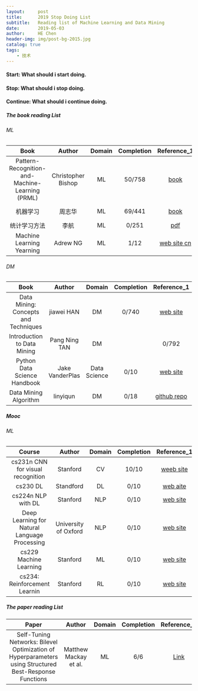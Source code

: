 ```yaml
---
layout:     post
title:      2019 Stop Doing List
subtitle:   Reading list of Machine Learning and Data Mining
date:       2019-05-03
author:     HE Chen
header-img: img/post-bg-2015.jpg
catalog: true
tags:
    - 技术
---
```


#### Start: What should i start doing.

#### Stop: What should i stop doing.

#### Continue: What should i continue doing.

##### The book reading List 
###### ML

|Book|Author|Domain|Completion|Reference_1|Reference_2|Reference_3|
|:---:|:---:|:---:|:---:|:---:|:---:|:---:|
|Pattern-Recognition-and-Machine-Learning (PRML) |Christopher Bishop|ML|50/758|[book](https://www.microsoft.com/en-us/research/uploads/prod/2006/01/Bishop-Pattern-Recognition-and-Machine-Learning-2006.pdf)|[code Matlab](http://prml.github.io/)|[code Python](https://github.com/ctgk/PRML)|
|机器学习|周志华|ML|69/441|[book](http://cs.nju.edu.cn/zhouzh/zhouzh.files/publication/MLbook2016.htm)|[notes](https://github.com/Vay-keen/Machine-learning-learning-notes)|[pumpkin-book](https://github.com/datawhalechina/pumpkin-book)|
|统计学习方法|李航|ML|0/251|[pdf](http://www.dgt-factory.com/uploads/2018/07/0725/%E7%BB%9F%E8%AE%A1%E5%AD%A6%E4%B9%A0%E6%96%B9%E6%B3%95.pdf)|[github repo](https://github.com/fengdu78/lihang-code)|[github repo](https://github.com/WenDesi/lihang_book_algorithm)||
|Machine Learning Yearning|Adrew NG|ML|1/12|[web site cn](https://deeplearning-ai.github.io/machine-learning-yearning-cn/docs/home/)|[web site en](https://www.mlyearning.org/)|[github repo](https://github.com/deeplearning-ai/machine-learning-yearning-cn)|

###### DM

|Book|Author|Domain|Completion|Reference_1|Reference_2|Reference_3|
|:---:|:---:|:---:|:---:|:---:|:---:|:---:|
|Data Mining: Concepts and Techniques|jiawei HAN|DM|0/740|[web site](https://hanj.cs.illinois.edu/bk3/bk3_slidesindex.htm)|[pdf](http://myweb.sabanciuniv.edu/rdehkharghani/files/2016/02/The-Morgan-Kaufmann-Series-in-Data-Management-Systems-Jiawei-Han-Micheline-Kamber-Jian-Pei-Data-Mining.-Concepts-and-Techniques-3rd-Edition-Morgan-Kaufmann-2011.pdf)||
|Introduction to Data Mining|Pang Ning TAN|DM||0/792|[web site](https://www-users.cs.umn.edu/~kumar001/dmbook/index.php)|[pdf](https://bitshifters0.files.wordpress.com/2015/03/introduction-to-data-mining-pang-ning.pdf)||
|Python Data Science Handbook|Jake VanderPlas|Data Science|0/10|[web site](http://shop.oreilly.com/product/0636920034919.do)|[github repo](https://github.com/jakevdp/PythonDataScienceHandbook)||
|Data Mining Algorithm|linyiqun|DM|0/18|[github repo](https://github.com/linyiqun/DataMiningAlgorithm)||

##### Mooc
###### ML

|Course|Author|Domain|Completion|Reference_1|Reference_2|
|:---:|:---:|:---:|:---:|:---:|:---:|
|cs231n CNN for visual recognition|Stanford|CV|10/10|[weeb site](http://cs231n.stanford.edu/)||
|cs230 DL|Standford|DL|0/10|[web aite](https://web.stanford.edu/class/cs230/)||
|cs224n NLP with DL|Stanford|NLP|0/10|[web site](http://web.stanford.edu/class/cs224n/)||
|Deep Learning for Natural Language Processing|University of Oxford|NLP|0/10|[web site](http://www.cs.ox.ac.uk/teaching/courses/2016-2017/dl/)|[github repo](https://github.com/oxford-cs-deepnlp-2017/lectures)|
|cs229 Machine Learning|Stanford|ML|0/10|[web site](http://cs229.stanford.edu/)|||
|cs234: Reinforcement Learnin|Stanford|RL|0/10|[web site](http://web.stanford.edu/class/cs234/index.html)||

##### The paper reading List

|Paper|Author|Domain|Completion|Reference_1| 
|:---:|:---:|:---:|:---:|:---:|
|Self-Tuning Networks: Bilevel Optimization of Hyperparameters using Structured Best-Response Functions|Matthew Mackay et al.|ML|6/6|[Link](https://openreview.net/forum?id=r1eEG20qKQ)|
